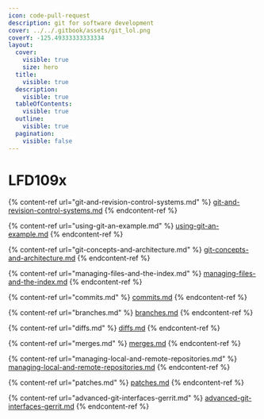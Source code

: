 ```yaml
---
icon: code-pull-request
description: git for software development
cover: ../../.gitbook/assets/git_lol.png
coverY: -125.49333333333334
layout:
  cover:
    visible: true
    size: hero
  title:
    visible: true
  description:
    visible: true
  tableOfContents:
    visible: true
  outline:
    visible: true
  pagination:
    visible: false
---
```


# LFD109x

{% content-ref url="git-and-revision-control-systems.md" %}
[git-and-revision-control-systems.md](git-and-revision-control-systems.md)
{% endcontent-ref %}

{% content-ref url="using-git-an-example.md" %}
[using-git-an-example.md](using-git-an-example.md)
{% endcontent-ref %}

{% content-ref url="git-concepts-and-architecture.md" %}
[git-concepts-and-architecture.md](git-concepts-and-architecture.md)
{% endcontent-ref %}

{% content-ref url="managing-files-and-the-index.md" %}
[managing-files-and-the-index.md](managing-files-and-the-index.md)
{% endcontent-ref %}

{% content-ref url="commits.md" %}
[commits.md](commits.md)
{% endcontent-ref %}

{% content-ref url="branches.md" %}
[branches.md](branches.md)
{% endcontent-ref %}

{% content-ref url="diffs.md" %}
[diffs.md](diffs.md)
{% endcontent-ref %}

{% content-ref url="merges.md" %}
[merges.md](merges.md)
{% endcontent-ref %}

{% content-ref url="managing-local-and-remote-repositories.md" %}
[managing-local-and-remote-repositories.md](managing-local-and-remote-repositories.md)
{% endcontent-ref %}

{% content-ref url="patches.md" %}
[patches.md](patches.md)
{% endcontent-ref %}

{% content-ref url="advanced-git-interfaces-gerrit.md" %}
[advanced-git-interfaces-gerrit.md](advanced-git-interfaces-gerrit.md)
{% endcontent-ref %}

